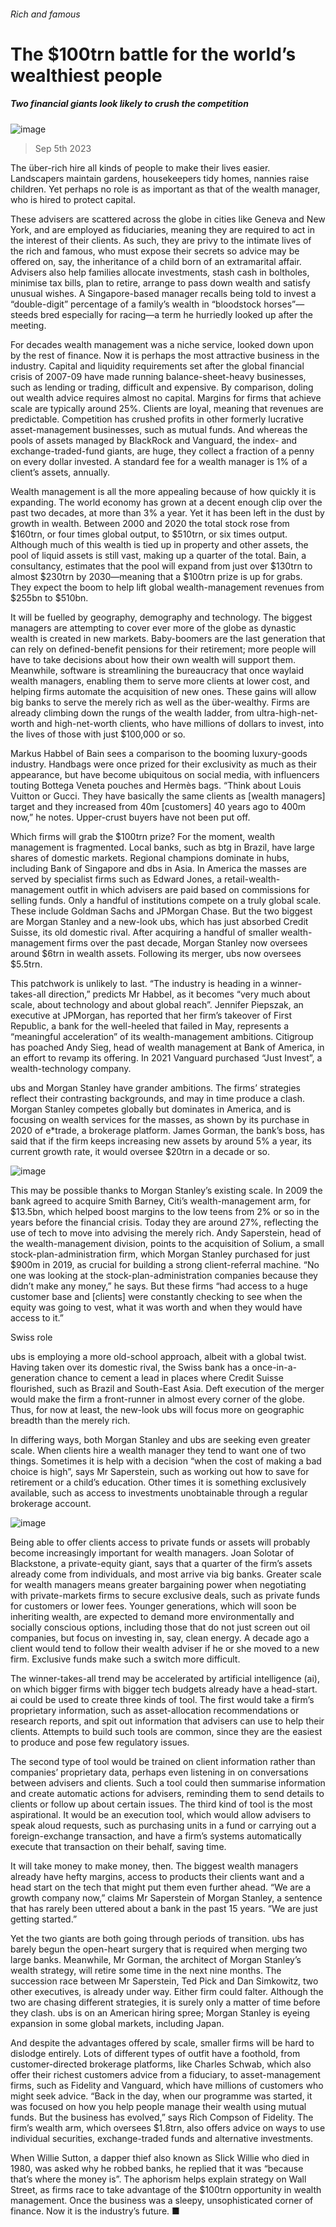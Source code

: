 ###### Rich and famous
# The $100trn battle for the world’s wealthiest people 
##### Two financial giants look likely to crush the competition 
![image](images/20230909_FND001.jpg) 
> Sep 5th 2023 
The über-rich hire all kinds of people to make their lives easier. Landscapers maintain gardens, housekeepers tidy homes, nannies raise children. Yet perhaps no role is as important as that of the wealth manager, who is hired to protect capital. 
These advisers are scattered across the globe in cities like Geneva and New York, and are employed as fiduciaries, meaning they are required to act in the interest of their clients. As such, they are privy to the intimate lives of the rich and famous, who must expose their secrets so advice may be offered on, say, the inheritance of a child born of an extramarital affair. Advisers also help families allocate investments, stash cash in boltholes, minimise tax bills, plan to retire, arrange to pass down wealth and satisfy unusual wishes. A Singapore-based manager recalls being told to invest a “double-digit” percentage of a family’s wealth in “bloodstock horses”—steeds bred especially for racing—a term he hurriedly looked up after the meeting.
For decades wealth management was a niche service, looked down upon by the rest of finance. Now it is perhaps the most attractive business in the industry. Capital and liquidity requirements set after the global financial crisis of 2007-09 have made running balance-sheet-heavy businesses, such as lending or trading, difficult and expensive. By comparison, doling out wealth advice requires almost no capital. Margins for firms that achieve scale are typically around 25%. Clients are loyal, meaning that revenues are predictable. Competition has crushed profits in other formerly lucrative asset-management businesses, such as mutual funds. And whereas the pools of assets managed by BlackRock and Vanguard, the index- and exchange-traded-fund giants, are huge, they collect a fraction of a penny on every dollar invested. A standard fee for a wealth manager is 1% of a client’s assets, annually. 
Wealth management is all the more appealing because of how quickly it is expanding. The world economy has grown at a decent enough clip over the past two decades, at more than 3% a year. Yet it has been left in the dust by growth in wealth. Between 2000 and 2020 the total stock rose from $160trn, or four times global output, to $510trn, or six times output. Although much of this wealth is tied up in property and other assets, the pool of liquid assets is still vast, making up a quarter of the total. Bain, a consultancy, estimates that the pool will expand from just over $130trn to almost $230trn by 2030—meaning that a $100trn prize is up for grabs. They expect the boom to help lift global wealth-management revenues from $255bn to $510bn. 
It will be fuelled by geography, demography and technology. The biggest managers are attempting to cover ever more of the globe as dynastic wealth is created in new markets. Baby-boomers are the last generation that can rely on defined-benefit pensions for their retirement; more people will have to take decisions about how their own wealth will support them. Meanwhile, software is streamlining the bureaucracy that once waylaid wealth managers, enabling them to serve more clients at lower cost, and helping firms automate the acquisition of new ones. These gains will allow big banks to serve the merely rich as well as the über-wealthy. Firms are already climbing down the rungs of the wealth ladder, from ultra-high-net-worth and high-net-worth clients, who have millions of dollars to invest, into the lives of those with just $100,000 or so. 
Markus Habbel of Bain sees a comparison to the booming luxury-goods industry. Handbags were once prized for their exclusivity as much as their appearance, but have become ubiquitous on social media, with influencers touting Bottega Veneta pouches and Hermès bags. “Think about Louis Vuitton or Gucci. They have basically the same clients as [wealth managers] target and they increased from 40m [customers] 40 years ago to 400m now,” he notes. Upper-crust buyers have not been put off.
Which firms will grab the $100trn prize? For the moment, wealth management is fragmented. Local banks, such as btg in Brazil, have large shares of domestic markets. Regional champions dominate in hubs, including Bank of Singapore and dbs in Asia. In America the masses are served by specialist firms such as Edward Jones, a retail-wealth-management outfit in which advisers are paid based on commissions for selling funds. Only a handful of institutions compete on a truly global scale. These include Goldman Sachs and JPMorgan Chase. But the two biggest are Morgan Stanley and a new-look ubs, which has just absorbed Credit Suisse, its old domestic rival. After acquiring a handful of smaller wealth-management firms over the past decade, Morgan Stanley now oversees around $6trn in wealth assets. Following its merger, ubs now oversees $5.5trn.
This patchwork is unlikely to last. “The industry is heading in a winner-takes-all direction,” predicts Mr Habbel, as it becomes “very much about scale, about technology and about global reach”. Jennifer Piepszak, an executive at JPMorgan, has reported that her firm’s takeover of First Republic, a bank for the well-heeled that failed in May, represents a “meaningful acceleration” of its wealth-management ambitions. Citigroup has poached Andy Sieg, head of wealth management at Bank of America, in an effort to revamp its offering. In 2021 Vanguard purchased “Just Invest”, a wealth-technology company.
ubs and Morgan Stanley have grander ambitions. The firms’ strategies reflect their contrasting backgrounds, and may in time produce a clash. Morgan Stanley competes globally but dominates in America, and is focusing on wealth services for the masses, as shown by its purchase in 2020 of e*trade, a brokerage platform. James Gorman, the bank’s boss, has said that if the firm keeps increasing new assets by around 5% a year, its current growth rate, it would oversee $20trn in a decade or so.
![image](images/20230909_FNC469.png) 

This may be possible thanks to Morgan Stanley’s existing scale. In 2009 the bank agreed to acquire Smith Barney, Citi’s wealth-management arm, for $13.5bn, which helped boost margins to the low teens from 2% or so in the years before the financial crisis. Today they are around 27%, reflecting the use of tech to move into advising the merely rich. Andy Saperstein, head of the wealth-management division, points to the acquisition of Solium, a small stock-plan-administration firm, which Morgan Stanley purchased for just $900m in 2019, as crucial for building a strong client-referral machine. “No one was looking at the stock-plan-administration companies because they didn’t make any money,” he says. But these firms “had access to a huge customer base and [clients] were constantly checking to see when the equity was going to vest, what it was worth and when they would have access to it.” 
Swiss role
ubs is employing a more old-school approach, albeit with a global twist. Having taken over its domestic rival, the Swiss bank has a once-in-a-generation chance to cement a lead in places where Credit Suisse flourished, such as Brazil and South-East Asia. Deft execution of the merger would make the firm a front-runner in almost every corner of the globe. Thus, for now at least, the new-look ubs will focus more on geographic breadth than the merely rich.
In differing ways, both Morgan Stanley and ubs are seeking even greater scale. When clients hire a wealth manager they tend to want one of two things. Sometimes it is help with a decision “when the cost of making a bad choice is high”, says Mr Saperstein, such as working out how to save for retirement or a child’s education. Other times it is something exclusively available, such as access to investments unobtainable through a regular brokerage account.
![image](images/20230909_FNC424.png) 

Being able to offer clients access to private funds or assets will probably become increasingly important for wealth managers. Joan Solotar of Blackstone, a private-equity giant, says that a quarter of the firm’s assets already come from individuals, and most arrive via big banks. Greater scale for wealth managers means greater bargaining power when negotiating with private-markets firms to secure exclusive deals, such as private funds for customers or lower fees. Younger generations, which will soon be inheriting wealth, are expected to demand more environmentally and socially conscious options, including those that do not just screen out oil companies, but focus on investing in, say, clean energy. A decade ago a client would tend to follow their wealth adviser if he or she moved to a new firm. Exclusive funds make such a switch more difficult.
The winner-takes-all trend may be accelerated by artificial intelligence (ai), on which bigger firms with bigger tech budgets already have a head-start. ai could be used to create three kinds of tool. The first would take a firm’s proprietary information, such as asset-allocation recommendations or research reports, and spit out information that advisers can use to help their clients. Attempts to build such tools are common, since they are the easiest to produce and pose few regulatory issues. 
The second type of tool would be trained on client information rather than companies’ proprietary data, perhaps even listening in on conversations between advisers and clients. Such a tool could then summarise information and create automatic actions for advisers, reminding them to send details to clients or follow up about certain issues. The third kind of tool is the most aspirational. It would be an execution tool, which would allow advisers to speak aloud requests, such as purchasing units in a fund or carrying out a foreign-exchange transaction, and have a firm’s systems automatically execute that transaction on their behalf, saving time. 
It will take money to make money, then. The biggest wealth managers already have hefty margins, access to products their clients want and a head start on the tech that might put them even further ahead. “We are a growth company now,” claims Mr Saperstein of Morgan Stanley, a sentence that has rarely been uttered about a bank in the past 15 years. “We are just getting started.” 
Yet the two giants are both going through periods of transition. ubs has barely begun the open-heart surgery that is required when merging two large banks. Meanwhile, Mr Gorman, the architect of Morgan Stanley’s wealth strategy, will retire some time in the next nine months. The succession race between Mr Saperstein, Ted Pick and Dan Simkowitz, two other executives, is already under way. Either firm could falter. Although the two are chasing different strategies, it is surely only a matter of time before they clash. ubs is on an American hiring spree; Morgan Stanley is eyeing expansion in some global markets, including Japan.
And despite the advantages offered by scale, smaller firms will be hard to dislodge entirely. Lots of different types of outfit have a foothold, from customer-directed brokerage platforms, like Charles Schwab, which also offer their richest customers advice from a fiduciary, to asset-management firms, such as Fidelity and Vanguard, which have millions of customers who might seek advice. “Back in the day, when our programme was started, it was focused on how you help people manage their wealth using mutual funds. But the business has evolved,” says Rich Compson of Fidelity. The firm’s wealth arm, which oversees $1.8trn, also offers advice on ways to use individual securities, exchange-traded funds and alternative investments.
When Willie Sutton, a dapper thief also known as Slick Willie who died in 1980, was asked why he robbed banks, he replied that it was “because that’s where the money is”. The aphorism helps explain strategy on Wall Street, as firms race to take advantage of the $100trn opportunity in wealth management. Once the business was a sleepy, unsophisticated corner of finance. Now it is the industry’s future. ■

